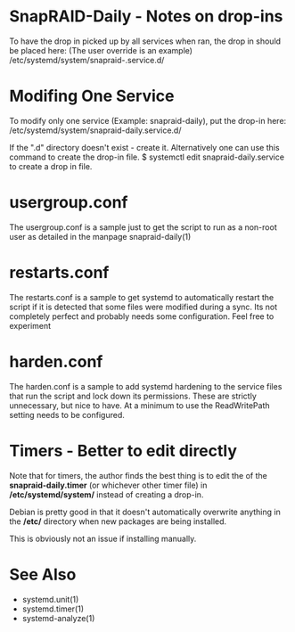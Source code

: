 # SnapRAID-Daily - Notes on drop-ins

To have the drop in picked up by all services when ran, the drop in
should be placed here: (The user override is an example)
/etc/systemd/system/snapraid-.service.d/

# Modifing One Service

To modify only one service (Example: snapraid-daily), put the drop-in here:
/etc/systemd/system/snapraid-daily.service.d/

If the ".d" directory doesn't exist - create it. Alternatively one can use
this command to create the drop-in file.
$ systemctl edit snapraid-daily.service to create a drop in file.

# usergroup.conf

The usergroup.conf is a sample just to get the script to run as a non-root
user as detailed in the manpage snapraid-daily(1)

# restarts.conf

The restarts.conf is a sample to get systemd to automatically restart the
script if it is detected that some files were modified during a sync. Its
not completely perfect and probably needs some configuration. Feel free
to experiment

# harden.conf

The harden.conf is a sample to add systemd hardening to the service files
that run the script and lock down its permissions. These are strictly
unnecessary, but nice to have. At a minimum to use the ReadWritePath
setting needs to be configured.

# Timers - Better to edit directly

Note that for timers, the author finds the best thing is to edit the
of the **snapraid-daily.timer** (or whichever other timer file) in
**/etc/systemd/system/** instead of creating a drop-in.

Debian is pretty good in that it doesn't automatically overwrite anything
in the **/etc/** directory when new packages are being installed.

This is obviously not an issue if installing manually.

# See Also

* systemd.unit(1)  
* systemd.timer(1)  
* systemd-analyze(1)  

